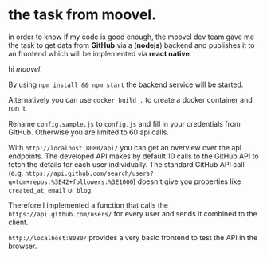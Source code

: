 # the task from moovel.

in order to know if my code is good enough, the moovel dev team gave me the task to get data from __GitHub__ via a (__nodejs__) backend and publishes it to an frontend which will be implemented via __react native__.

hi *moovel*.

By using `npm install && npm start` the backend service will be started.

Alternatively you can use `docker build .` to create a docker container and run it.

Rename `config.sample.js` to `config.js` and fill in your credentials from GitHub. Otherwise you are limited to 60 api calls.

With `http://localhost:8080/api/` you can get an overview over the api endpoints.
The developed API makes by default 10 calls to the GitHub API to fetch the details for each user individually.
The standard GitHub API call (e.g. `https://api.github.com/search/users?q=tom+repos:%3E42+followers:%3E1000`) doesn't give you properties like `created_at`, `email` or `blog`.

Therefore I implemented a function that calls the `https://api.github.com/users/` for every user and sends it combined to the client.

`http://localhost:8080/` provides a very basic frontend to test the API in the browser.

